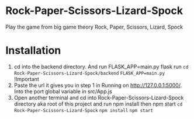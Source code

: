 # Rock-Paper-Scissors-Lizard-Spock
Play the game from big game theory Rock, Paper, Scissors, Lizard, Spock

# Installation
1. cd into the backend directory. And run FLASK_APP=main.py flask run
```cd Rock-Paper-Scissors-Lizard-Spock/backend```
```FLASK_APP=main.py```
!Important
2. Paste the url it gives you in step 1 in Running on http://127.0.0.1:5000/. Into the port global variable in src/App.js
2. Open another terminal and cd into Rock-Paper-Scissors-Lizard-Spock directory aka root of this project and run npm install then npm start
```cd Rock-Paper-Scissors-Lizard-Spock```
```npm install```
```npm start```

